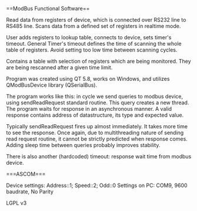 ==ModBus Functional Software==

Read data from registers of device, which is connected over RS232 line to RS485 line. Scans data from a defined set of registers in realtime mode. 

User adds registers to lookup table, connects to device, sets timer's timeout. General Timer's timeout defines the time of scanning the whole table of registers. Avoid setting too low time between scanning cycles.

Contains a table with selection of registers which are being monitored. They are being rescanned after a given time limit.

Program was created using QT 5.8, works on Windows, and utilizes QModBusDevice library (QSerialBus).

The program works like this: in cycle we send queries to modbus device, using sendReadRequest standard routine. This query creates a new thread. The program waits for response in an asynchronous manner. A valid response contains address of datastructure, its type and expected value.

Typically sendReadRequest fires up almost immediately. It takes more time to see the response. Once again, due to multithreading nature of sending read request routine, it cannot be strictly predicted when response comes. Adding sleep time between queries probably improves stability.

There is also another (hardcoded) timeout: response wait time from modbus device.

===ASCOM===

Device settings: Address::1; Speed::2; Odd::0
Settings on PC: COM9, 9600 baudrate, No Parity

LGPL v3
